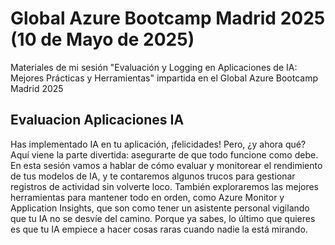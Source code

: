# Global Azure Bootcamp Madrid 2025 (10 de Mayo de 2025)
Materiales de mi sesión "Evaluación y Logging en Aplicaciones de IA: Mejores Prácticas y Herramientas" impartida en el Global Azure Bootcamp Madrid 2025

## Evaluacion Aplicaciones IA
Has implementado IA en tu aplicación, ¡felicidades! Pero, ¿y ahora qué? Aquí viene la parte divertida: asegurarte de que todo funcione como debe. En esta sesión vamos a hablar de cómo evaluar y monitorear el rendimiento de tus modelos de IA, y te contaremos algunos trucos para gestionar registros de actividad sin volverte loco. También exploraremos las mejores herramientas para mantener todo en orden, como Azure Monitor y Application Insights, que son como tener un asistente personal vigilando que tu IA no se desvíe del camino. Porque ya sabes, lo último que quieres es que tu IA empiece a hacer cosas raras cuando nadie la está mirando.
